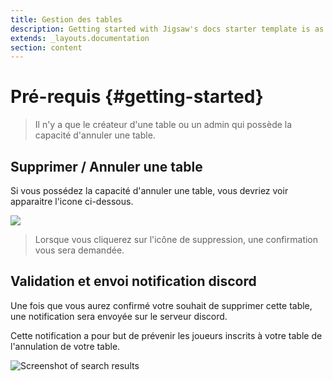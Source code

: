 ```yaml
---
title: Gestion des tables
description: Getting started with Jigsaw's docs starter template is as easy as 1, 2, 3.
extends: _layouts.documentation
section: content
---
```

# Pré-requis {#getting-started}
> Il n'y a que le créateur d'une table ou un admin qui possède la capacité d'annuler une table.

## Supprimer / Annuler une table
Si vous possédez la capacité d'annuler une table, vous devriez voir apparaitre l'icone ci-dessous.

<img class="w-12 block m-auto" src="/assets/img/delete.png" />

> Lorsque vous cliquerez sur l'icône de suppression, une confirmation vous sera demandée.

## Validation et envoi notification discord
Une fois que vous aurez confirmé votre souhait de supprimer cette table, une notification sera envoyée sur le serveur discord.

Cette notification a pour but de prévenir les joueurs inscrits à votre table de l'annulation de votre table.

<img class="block m-auto" src="/assets/img/annulation-table.jpg" alt="Screenshot of search results" />
